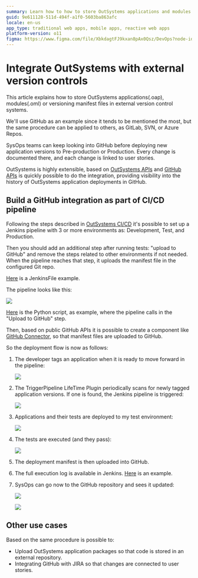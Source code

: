 ```yaml
---
summary: Learn how to how to store OutSystems applications and modules in external version control systems such as GitHub, SVN or Azure Repos.
guid: 9e611128-511d-494f-a1f0-5603ba863afc
locale: en-us
app_type: traditional web apps, mobile apps, reactive web apps
platform-version: o11
figma: https://www.figma.com/file/XbkdagtFJ9kxan8pAx0Qsz/DevOps?node-id=1542:340
---
```


# Integrate OutSystems with external version controls

This article explains how to store OutSystems applications(.oap), modules(.oml) or versioning manifest files in external version control systems.

We'll use GitHub as an example since it tends to be mentioned the most, but the same procedure can be applied to others, as GitLab, SVN, or Azure Repos. 

SysOps teams can keep looking into GitHub before deploying new application versions to Pre-production or Production. Every change is documented there, and each change is linked to user stories. 


OutSystems is highly extensible, based on [OutSystems APIs](https://success.outsystems.com/Documentation/11/Reference/OutSystems_APIs/LifeTime_API_v2) and [GitHub APIs](https://docs.github.com/en/rest) is quickly possible to do the integration, providing visibility into the history of OutSystems application deployments in GitHub.


## Build a GitHub integration as part of CI/CD pipeline

Following the steps described in [OutSystems CI/CD](https://www.outsystems.com/blog/posts/low-code-ci-cd/) it's possible to set up a Jenkins pipeline with 3 or more environments as: Development, Test, and Production.

Then you should add an additional step after running tests: "upload to GitHub" and remove the steps related to other environments if not needed. When the pipeline reaches that step, it uploads the manifest file in the configured Git repo.

[Here](https://www.outsystems.com/blog/-/media/images/blog/posts/integrating-application-deployment-pipeline-github/files/jenkinsfile.txt) is a JenkinsFile example. 

The pipeline looks like this:

![](images/image-1-bp-outsystems-deployments-with-github.png)

[Here](https://www.outsystems.com/blog/-/media/images/blog/posts/integrating-application-deployment-pipeline-github/files/upload_github.py) is the Python script, as example, where the pipeline calls in the "Upload to GitHub" step.

Then, based on public GitHub APIs it is possible to create a component like [GitHub Connector](https://www.outsystems.com/forge/component-overview/2419/github-connector), so that manifest files are uploaded to GitHub.


So the deployment flow is now as follows:

1. The developer tags an application when it is ready to move forward in the pipeline:
   
    ![](images/image-2-bp-outsystems-deployments-with-github.png)

1. The TriggerPipeline LifeTime Plugin periodically scans for newly tagged application versions. If one is found, the Jenkins pipeline is triggered:
   
    ![](images/image-3-bp-outsystems-deployments-with-github.png)

1. Applications and their tests are deployed to my test environment:
    
    ![](images/image-4-bp-outsystems-deployments-with-github.png)

1. The tests are executed (and they pass):
   
    ![](images/image-5-bp-outsystems-deployments-with-github.png)

1. The deployment manifest is then uploaded into GitHub.

1. The full execution log is available in Jenkins. [Here](https://www.outsystems.com/blog/-/media/images/blog/posts/integrating-application-deployment-pipeline-github/files/consoleoutput.txt) is an example.

1. SysOps can go now to the GitHub repository and sees it updated:
    
    ![](images/image-6-bp-outsystems-deployments-with-github.png)
    
    ![](images/image-7-bp-outsystems-deployments-with-github.png)


## Other use cases

Based on the same procedure is possible to:

* Upload OutSystems application packages so that code is stored in an external repository.
* Integrating GitHub with JIRA so that changes are connected to user stories.

